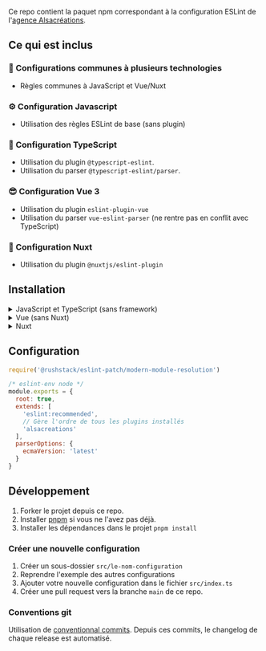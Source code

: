 Ce repo contient la paquet npm correspondant à la configuration ESLint de l'[agence Alsacréations](https://www.alsacreations.fr/).

## Ce qui est inclus

### 🤝 Configurations communes à plusieurs technologies

- Règles communes à JavaScript et Vue/Nuxt

### ⚙️ Configuration Javascript

- Utilisation des règles ESLint de base (sans plugin)

### 💪 Configuration TypeScript

- Utilisation du plugin `@typescript-eslint`.
- Utilisation du <span lang="en">parser</span> `@typescript-eslint/parser`.

### 😎 Configuration Vue 3

- Utilisation du plugin `eslint-plugin-vue`
- Utilisation du <span lang="en">parser</span> `vue-eslint-parser` (ne rentre pas en conflit avec TypeScript)

### 💚 Configuration Nuxt

- Utilisation du plugin `@nuxtjs/eslint-plugin`

## Installation

<details>
  <summary>JavaScript et TypeScript (sans framework)</summary>
  
### Base

  ```sh
  # npm, yarn, pnpm
  npm i -D alsacreations-eslint-plugin @rushstack/eslint-patch eslint
  ```

### Avec TS (optionnel)

  ```sh
  # npm, yarn, pnpm
  npm i -D typescript
  ```

### Avec Prettier (optionnel)

  ```sh
  # npm, yarn, pnpm
  npm i -D prettier eslint-plugin-prettier
  ```

</details>

<details>
  <summary>Vue (sans Nuxt)</summary>
  
### Base

  ```sh
  # npm, yarn, pnpm
  npm i -D alsacreations-eslint-plugin @rushstack/eslint-patch eslint-plugin-vue eslint
  ```

### Avec TS (optionnel)

  ```sh
  # npm, yarn, pnpm
  npm i -D @vue/eslint-config-typescript typescript
  ```

### Avec Prettier (optionnel)

  ```sh
  # npm, yarn, pnpm
  npm i -D prettier @vue/eslint-config-prettier
  ```

</details>

<details>
  <summary>Nuxt</summary>
  
### Base

  ```sh
  # npm, yarn, pnpm
  npm i -D alsacreations-eslint-plugin @rushstack/eslint-patch @nuxtjs/eslint-config eslint
  ```

### Avec TS (optionnel)

  ```sh
  # npm, yarn, pnpm
  npm i -D @nuxtjs/eslint-config-typescript && npm uninstall @nuxtjs/eslint-config
  ```

### Avec Prettier (optionnel)

  ```sh
  # npm, yarn, pnpm
  npm i -D prettier @vue/eslint-config-prettier
  ```

</details>

## Configuration

  ```js
  require('@rushstack/eslint-patch/modern-module-resolution')

  /* eslint-env node */
  module.exports = {
    root: true,
    extends: [
      'eslint:recommended',
      // Gère l'ordre de tous les plugins installés
      'alsacreations'
    ],
    parserOptions: {
      ecmaVersion: 'latest'
    }
  }
  ```

## Développement

1. Forker le projet depuis ce repo.
2. Installer [pnpm](https://pnpm.io/installation) si vous ne l'avez pas déjà.
3. Installer les dépendances dans le projet `pnpm install`

### Créer une nouvelle configuration

1. Créer un sous-dossier `src/le-nom-configuration`
2. Reprendre l'exemple des autres configurations
3. Ajouter votre nouvelle configuration dans le fichier `src/index.ts`
4. Créer une pull request vers la branche `main` de ce repo.

### Conventions git

Utilisation de [conventionnal commits](https://www.conventionalcommits.org/en/v1.0.0/). Depuis ces commits, le changelog de chaque release est automatisé.

